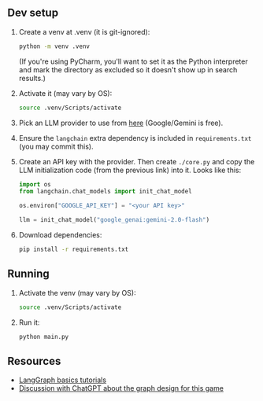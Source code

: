 ## Dev setup

1. Create a venv at .venv (it is git-ignored):
    ```bash
    python -m venv .venv
    ```

   (If you're using PyCharm, you'll want to set it as the Python interpreter and mark the directory as excluded so it doesn't show up in search results.)

2. Activate it (may vary by OS):
    ```bash
    source .venv/Scripts/activate
    ```
   

3. Pick an LLM provider to use from [here](https://langchain-ai.github.io/langgraph/tutorials/get-started/1-build-basic-chatbot/#3-add-a-node) (Google/Gemini is free).
4. Ensure the `langchain` extra dependency is included in `requirements.txt` (you may commit this).
5. Create an API key with the provider. Then create `./core.py` and copy the LLM initialization code (from the previous link) into it. Looks like this:
   ```python
   import os
   from langchain.chat_models import init_chat_model
   
   os.environ["GOOGLE_API_KEY"] = "<your API key>"
   
   llm = init_chat_model("google_genai:gemini-2.0-flash")
   ```

6. Download dependencies:

    ```bash
    pip install -r requirements.txt
    ```

## Running

1. Activate the venv (may vary by OS):
    ```bash
    source .venv/Scripts/activate
    ```
   
2. Run it:
   ```bash
   python main.py
   ```

## Resources
- [LangGraph basics tutorials](https://langchain-ai.github.io/langgraph/tutorials/get-started/1-build-basic-chatbot/#2-create-a-stategraph)
- [Discussion with ChatGPT about the graph design for this game](https://chatgpt.com/share/6838fafe-f994-8010-aa8c-7abb1f64cdab)
